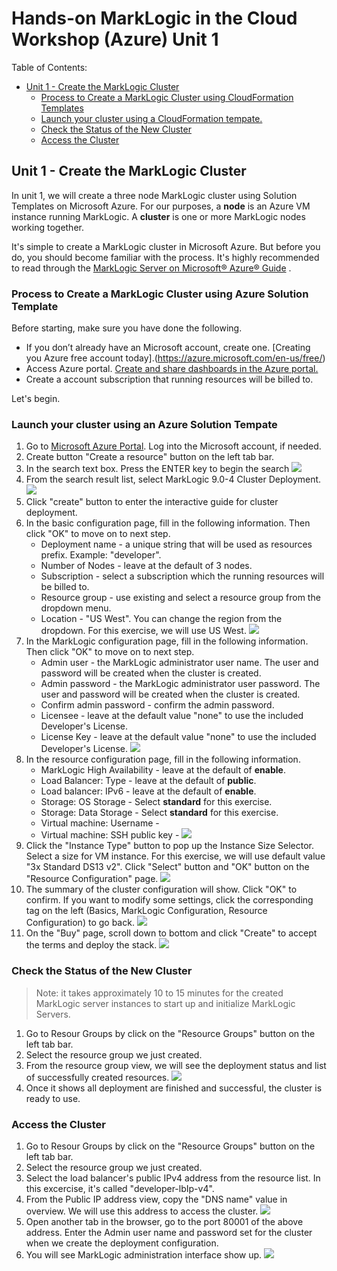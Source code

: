 # Hands-on MarkLogic in the Cloud Workshop (Azure) Unit 1

Table of Contents:
- [Unit 1 - Create the MarkLogic Cluster](#unit1)
	- [Process to Create a MarkLogic Cluster using CloudFormation Templates](#process)
	- [Launch your cluster using a CloudFormation tempate.](#launch)
	- [Check the Status of the New Cluster](#cluster)
	- [Access the Cluster](#access)

<a name="unit1"></a>
## Unit 1 - Create the MarkLogic Cluster

In unit 1, we will create a three node MarkLogic cluster using Solution Templates on Microsoft Azure. For our purposes, a **node** is an Azure VM instance running MarkLogic. A **cluster** is one or more MarkLogic nodes working together.

It's simple to create a MarkLogic cluster in Microsoft Azure. But before you do, you should become familiar with the process. It's highly recommended to read through the [MarkLogic Server on Microsoft® Azure® Guide](http://docs.marklogic.com/guide/azure) .

<a name="process"></a>
### Process to Create a MarkLogic Cluster using Azure Solution Template

Before starting, make sure you have done the following.  

* If you don’t already have an Microsoft account, create one. [Creating you Azure free account today].(https://azure.microsoft.com/en-us/free/)
* Access Azure portal. [Create and share dashboards in the Azure portal.](https://docs.microsoft.com/en-us/azure/azure-portal/azure-portal-dashboards)
* Create a account subscription that running resources will be billed to.

Let's begin.

<a name="launch"></a>
### Launch your cluster using an Azure Solution Tempate

1. Go to [Microsoft Azure Portal](https://portal.azure.com/). Log into the Microsoft account, if needed.
2. Create button "Create a resource" button on the left tab bar.
3. In the search text box. Press the ENTER key to begin the search
![](images/search.png)
4. From the search result list, select MarkLogic 9.0-4 Cluster Deployment.
![](images/clusterDeployment.png)
5. Click "create" button to enter the interactive guide for cluster deployment.
6. In the basic configuration page, fill in the following information. Then click "OK" to move on to next step.
	* Deployment name - a unique string that will be used as resources prefix. Example: "developer".
	* Number of Nodes - leave at the default of 3 nodes.
	* Subscription - select a subscription which the running resources will be billed to.
	* Resource group - use existing and select a resource group from the dropdown menu.
	* Location - "US West". You can change the region from the dropdown. For this exercise, we will use US West.
![](images/basicConfig.png)
7. In the MarkLogic configuration page, fill in the following information. Then click "OK" to move on to next step.
	* Admin user - the MarkLogic administrator user name. The user and password will be created when the cluster is created.
	* Admin password - the MarkLogic administrator user password. The user and password will be created when the cluster is created.
	* Confirm admin password - confirm the admin password.
	* Licensee - leave at the default value "none" to use the included Developer's License.
	* License Key - leave at the default value "none" to use the included Developer's License.
![](images/marklogicConfig.png)
8. In the resource configuration page, fill in the following information.
	* MarkLogic High Availability - leave at the default of **enable**.
	* Load Balancer: Type - leave at the default of **public**.
	* Load balancer: IPv6 - leave at the default of **enable**.
	* Storage: OS Storage - Select **standard** for this exercise.
	* Storage: Data Storage - Select **standard** for this exercise.
	* Virtual machine: Username - 
	* Virtual machine: SSH public key - 
![](images/resourceConfig.png)
9. Click the "Instance Type" button to pop up the Instance Size Selector. Select a size for VM instance. For this exercise, we will use default value "3x Standard DS13 v2". Click "Select" button and "OK" button on the "Resource Configuration" page.
![](images/sizeSelector.png)
10. The summary of the cluster configuration will show. Click "OK" to confirm. If you want to modify some settings, click the corresponding tag on the left (Basics, MarkLogic Configuration, Resource Configuration) to go back.
![](images/summary.png)
11. On the "Buy" page, scroll down to bottom and click "Create" to accept the terms and deploy the stack.
![](images/create.png)

<a name="cluster"></a>
### Check the Status of the New Cluster

> Note: it takes approximately 10 to 15 minutes for the created MarkLogic server instances to start up and initialize MarkLogic Servers.

1. Go to Resour Groups by click on the "Resource Groups" button on the left tab bar.
2. Select the resource group we just created.
3. From the resource group view, we will see the deployment status and list of successfully created resources.
![](images/resourceGroup.png)
4. Once it shows all deployment are finished and successful, the cluster is ready to use.

<a name="access"></a>
### Access the Cluster

1. Go to Resour Groups by click on the "Resource Groups" button on the left tab bar.
2. Select the resource group we just created.
3. Select the load balancer's public IPv4 address from the resource list. In this excercise, it's called "developer-lbIp-v4".
4. From the Public IP address view, copy the "DNS name" value in overview. We will use this address to access the cluster.
![](images/lbip.png)
5. Open another tab in the browser, go to the port 80001 of the above address. Enter the Admin user name and password set for the cluster when we create the deployment configuration.
6. You will see MarkLogic administration interface show up.
![](images/adminGui.png)

